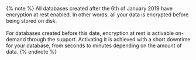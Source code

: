 {% note %}
All databases created after the 6th of January 2019 have encryption at rest enabled. In other words,
all your data is encrypted before being stored on disk.
<br>
<br>
For databases created before this date, encryption at rest is activable on-demand through the
support. Activating it is achieved with a short downtime for your database, from seconds to minutes
depending on the amount of data.
{% endnote %}
